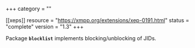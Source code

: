 +++
category = ""

[[xeps]]
  resource = "https://xmpp.org/extensions/xep-0191.html"
  status   = "complete"
  version  = "1.3"
+++

Package **`blocklist`** implements blocking/unblocking of JIDs.
